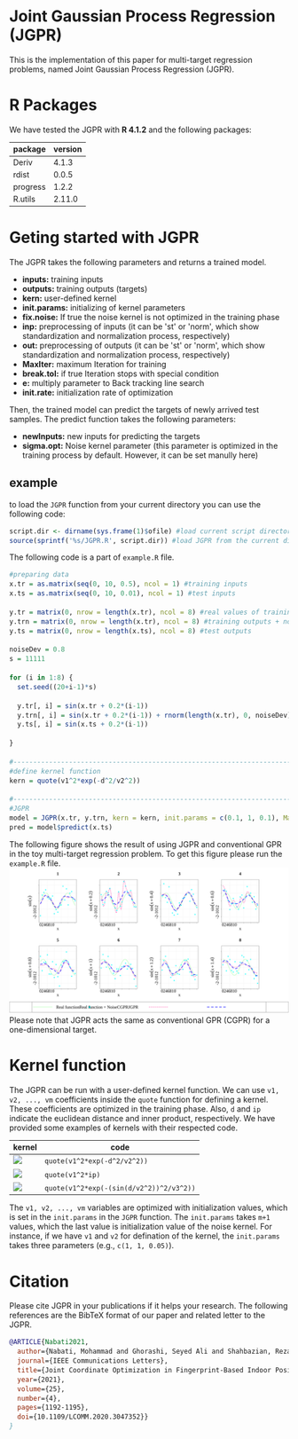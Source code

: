 # Joint Gaussian Process Regression (JGPR)
This is the implementation of this paper for multi-target regression problems, named Joint Gaussian Process Regression (JGPR).

# R Packages
We have tested the JGPR with **R 4.1.2** and the following packages:
  
| package  | version |
| ------------- | ------------- |
| Deriv  | 4.1.3  |
| rdist  | 0.0.5  |
| progress  | 1.2.2  |
| R.utils  | 2.11.0  |

# Geting started with JGPR
The JGPR takes the following parameters and returns a trained model.
  - **inputs:** training inputs
  - **outputs:** training outputs (targets)
  - **kern:** user-defined kernel
  - **init.params:**  initializing of kernel parameters
  - **fix.noise:** If true the noise kernel is not optimized in the training phase
  - **inp:** preprocessing of inputs (it can be 'st' or 'norm', which show standardization and normalization process, respectively)
  - **out:** preprocessing of outputs (it can be 'st' or 'norm', which show standardization and normalization process, respectively)
  - **MaxIter:**  maximum Iteration for training
  - **break.tol:** if true Iteration stops with special condition
  - **e:** multiply parameter to Back tracking line search
  - **init.rate:** initialization rate of optimization

Then, the trained model can predict the targets of newly arrived test samples. The predict function takes the following parameters:
  - **newInputs:** new inputs for predicting the targets
  - **sigma.opt:** Noise kernel parameter (this parameter is optimized in the training process by default. However, it can be set manully here)


## example
to load the ```JGPR``` function from your current directory you can use the following code:
```R
script.dir <- dirname(sys.frame(1)$ofile) #load current script directory
source(sprintf('%s/JGPR.R', script.dir)) #load JGPR from the current directory
```
The following code is a part of ```example.R``` file.
```R
#preparing data
x.tr = as.matrix(seq(0, 10, 0.5), ncol = 1) #training inputs
x.ts = as.matrix(seq(0, 10, 0.01), ncol = 1) #test inputs

y.tr = matrix(0, nrow = length(x.tr), ncol = 8) #real values of training outputs
y.trn = matrix(0, nrow = length(x.tr), ncol = 8) #training outputs + noise
y.ts = matrix(0, nrow = length(x.ts), ncol = 8) #test outputs

noiseDev = 0.8
s = 11111

for (i in 1:8) {
  set.seed((20+i-1)*s)
  
  y.tr[, i] = sin(x.tr + 0.2*(i-1))
  y.trn[, i] = sin(x.tr + 0.2*(i-1)) + rnorm(length(x.tr), 0, noiseDev)
  y.ts[, i] = sin(x.ts + 0.2*(i-1))

}

#-------------------------------------------------------------------------------
#define kernel function
kern = quote(v1^2*exp(-d^2/v2^2))

#-------------------------------------------------------------------------------
#JGPR
model = JGPR(x.tr, y.trn, kern = kern, init.params = c(0.1, 1, 0.1), MaxIter = 100)
pred = model$predict(x.ts)
```
The following figure shows the result of using JGPR and conventional GPR in the toy multi-target regression problem. To get this figure please run the ```example.R``` file.
![result](https://github.com/m-nabati/JGPR/blob/main/Toy.svg)
Please note that JGPR acts the same as conventional GPR (CGPR) for a one-dimensional target.
 
# Kernel function
The JGPR can be run with a user-defined kernel function. We can use ```v1, v2, ..., vm``` coefficients inside the ```quote``` function for defining a kernel. These coefficients are optimized in the training phase. Also, ```d``` and ```ip``` indicate the euclidean distance and inner product, respectively. We have provided some examples of kernels with their respected code.
 
| kernel  | code |
| ------------- | ------------- |
| <img src="https://render.githubusercontent.com/render/math?math=k(x_i, x_j) = v_1^2 exp({ - \dfrac{d^2(x_i , x_j)}{v_2^2}) }"> | ```quote(v1^2*exp(-d^2/v2^2))``` |
| <img src="https://render.githubusercontent.com/render/math?math=k(x_i, x_j) = v_1^2 x_i x_j">  | ```quote(v1^2*ip)```  |
| <img src="https://render.githubusercontent.com/render/math?math=k(x_i, x_j) = v_1^2 exp\left(- \dfrac{ sin^2(d(x_i, x_j) / v_2^2) }{v_3^2} \right)">  | ```quote(v1^2*exp(-(sin(d/v2^2))^2/v3^2))```  |

The ```v1, v2, ..., vm``` variables are optimized with initialization values, which is set in the ```init.params``` in the ```JGPR``` function. The ```init.params``` takes ```m+1``` values, which the last value is initialization value of the noise kernel. For instance, if we have ```v1``` and ```v2``` for defination of the kernel, the ```init.params``` takes three parameters (e.g., ```c(1, 1, 0.05)```).
 
# Citation
Please cite JGPR in your publications if it helps your research. The following references are the BibTeX format of our paper and related letter to the JGPR.
```BibTeX
@ARTICLE{Nabati2021,
  author={Nabati, Mohammad and Ghorashi, Seyed Ali and Shahbazian, Reza},
  journal={IEEE Communications Letters}, 
  title={Joint Coordinate Optimization in Fingerprint-Based Indoor Positioning}, 
  year={2021},
  volume={25},
  number={4},
  pages={1192-1195},
  doi={10.1109/LCOMM.2020.3047352}}
}
```

 
